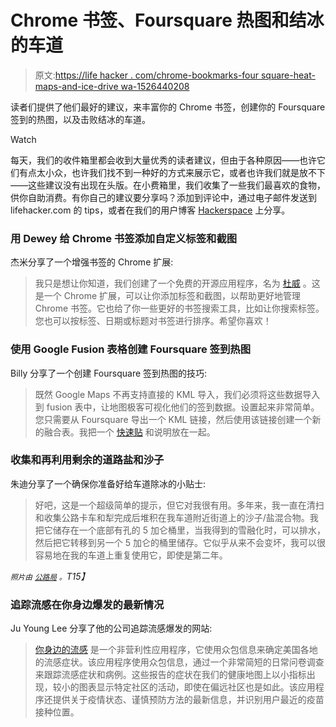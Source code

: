 # Chrome 书签、Foursquare 热图和结冰的车道

> 原文:[https://life hacker . com/chrome-bookmarks-four square-heat-maps-and-ice-drive wa-1526440208](https://lifehacker.com/chrome-bookmarks-foursquare-heat-maps-and-icy-drivewa-1526440208)

读者们提供了他们最好的建议，来丰富你的 Chrome 书签，创建你的 Foursquare 签到的热图，以及击败结冰的车道。

Watch

每天，我们的收件箱里都会收到大量优秀的读者建议，但由于各种原因——也许它们有点太小众，也许我们找不到一种好的方式来展示它，或者也许我们就是放不下——这些建议没有出现在头版。在小费箱里，我们收集了一些我们最喜欢的食物，供你自助消费。有你自己的建议要分享吗？添加到评论中，通过电子邮件发送到 lifehacker.com 的 tips，或者在我们的用户博客 [Hackerspace](http://hackerspace.lifehacker.com) 上分享。

### 用 Dewey 给 Chrome 书签添加自定义标签和截图

杰米分享了一个增强书签的 Chrome 扩展:

> 我只是想让你知道，我们创建了一个免费的开源应用程序，名为 [杜威](http://deweyapp.io/) 。这是一个 Chrome 扩展，可以让你添加标签和截图，以帮助更好地管理 Chrome 书签。它也给了你一些更好的书签搜索工具，比如让你搜索标签。您也可以按标签、日期或标题对书签进行排序。希望你喜欢！

### 使用 Google Fusion 表格创建 Foursquare 签到热图

Billy 分享了一个创建 Foursquare 签到热图的技巧:

> 既然 Google Maps 不再支持直接的 KML 导入，我们必须将这些数据导入到 fusion 表中，让地图极客可视化他们的签到数据。设置起来非常简单。您只需要从 Foursquare 导出一个 KML 链接，然后使用该链接创建一个新的融合表。我把一个 [快速贴](http://billyrburle.wordpress.com/2014/01/25/how-to-create-a-heat-map-of-your-foursquare-check-ins-using-google-fusion-tables/) 和说明放在一起。

### 收集和再利用剩余的道路盐和沙子

朱迪分享了一个确保你准备好给车道除冰的小贴士:

> 好吧，这是一个超级简单的提示，但它对我很有用。多年来，我一直在清扫和收集公路卡车和犁完成后堆积在我车道附近街道上的沙子/盐混合物。我把它储存在一个底部有孔的 5 加仑桶里，当我得到的雪融化时，可以排水，然后把它转移到另一个 5 加仑的桶里储存。它似乎从来不会变坏，我可以很容易地在我的车道上重复使用它，即使是第二年。

*<small>照片由</small>* [*<small>公路局</small>*](https://secure.flickr.com/photos/highwaysagency/8386641140/sizes/z/in/photostream/) *<small>。</small>T15】*

### 追踪流感在你身边爆发的最新情况

Ju Young Lee 分享了他的公司追踪流感爆发的网站:

> [你身边的流感](https://flunearyou.org/) 是一个非营利性应用程序，它使用众包信息来确定美国各地的流感症状。该应用程序使用众包信息，通过一个非常简短的日常问卷调查来跟踪流感症状和病例。这些报告的症状在我们的健康地图上以小指标出现，较小的图表显示特定社区的活动，即使在偏远社区也是如此。该应用程序还提供关于疫情状态、谨慎预防方法的最新信息，并识别用户最近的疫苗接种位置。